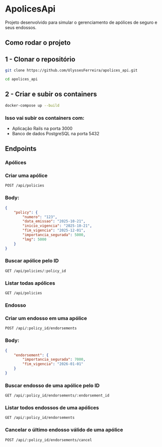 # ApolicesApi
Projeto desenvolvido para simular o gerenciamento de apólices de seguro e seus endossos.

## Como rodar o projeto

## 1 - Clonar o repositório

```bash
git clone https://github.com/UlyssesFerreira/apolices_api.git
```
```bash
cd apolices_api
```

## 2 - Criar e subir os containers
```bash
docker-compose up --build
```
### Isso vai subir os containers com:
- Aplicação Rails na porta 3000
- Banco de dados PostgreSQL na porta 5432

## Endpoints

### Apólices
### Criar uma apólice
```http
POST /api/policies
```
### Body:
```json
{
    "policy": {
        "numero": "123",
        "data_emissao": "2025-10-21",
        "inicio_vigencia": "2025-10-21",
        "fim_vigencia": "2025-12-01",
        "importancia_segurada": 5000,
        "lmg": 5000
    }
}
```

### Buscar apólice pelo ID
```http
GET /api/policies/:policy_id
```

### Listar todas apólices
```http
GET /api/policies
```

### Endosso
### Criar um endosso em uma apólice
```http
POST /api/:policy_id/endorsements
```
### Body:
```json
{
    "endorsement": {
        "importancia_segurada": 7000,
        "fim_vigencia": "2026-01-01"
    }
}
```
### Buscar endosso de uma apólice pelo ID
```http
GET /api/:policy_id/endorsements/:endorsement_id
```

### Listar todos endossos de uma apólices
```http
GET /api/:policy_id/endorsements
```

### Cancelar o último endosso válido de uma apólice
```http
POST /api/:policy_id/endorsements/cancel
```
